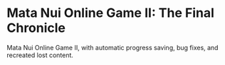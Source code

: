 # Mata Nui Online Game II: The Final Chronicle

Mata Nui Online Game II, with automatic progress saving, bug fixes, and recreated lost content.
